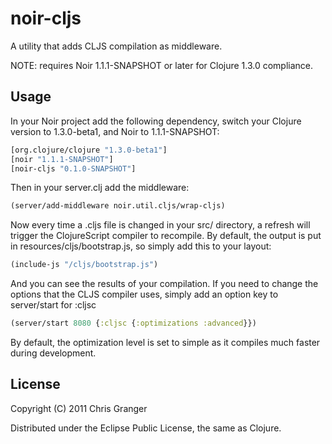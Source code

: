 # noir-cljs
A utility that adds CLJS compilation as middleware.

NOTE: requires Noir 1.1.1-SNAPSHOT or later for Clojure 1.3.0 compliance.

## Usage
In your Noir project add the following dependency, switch your Clojure version to 1.3.0-beta1, and Noir to 1.1.1-SNAPSHOT:

```clojure
[org.clojure/clojure "1.3.0-beta1"]
[noir "1.1.1-SNAPSHOT"]
[noir-cljs "0.1.0-SNAPSHOT"]
```

Then in your server.clj add the middleware:

```clojure
(server/add-middleware noir.util.cljs/wrap-cljs)
```

Now every time a .cljs file is changed in your src/ directory, a refresh will trigger the ClojureScript compiler to recompile. By default, the output is put in resources/cljs/bootstrap.js, so simply add this to your layout:

```clojure
(include-js "/cljs/bootstrap.js")
```

And you can see the results of your compilation. If you need to change the options that the CLJS compiler uses, simply add an option key to server/start for :cljsc

```clojure
(server/start 8080 {:cljsc {:optimizations :advanced}})
```

By default, the optimization level is set to simple as it compiles much faster during development.

## License

Copyright (C) 2011 Chris Granger

Distributed under the Eclipse Public License, the same as Clojure.
